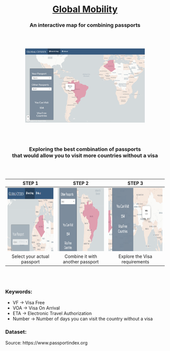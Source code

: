 <h1 align="center"><a href=https://tahahaha7.shinyapps.io/passport/>Global Mobility</a></h1>
<h3 align="center">An interactive map for combining passports</h3>
</br></br>
<p align="center"><img src="https://github.com/Tahahaha7/Global_Mobility/blob/master/map.png" height="75%" width="75%"}><p>
</br></br>
<h3 align="center">Exploring the best combination of passports </br> that would allow you to visit more countries without a visa</h3>
</br></br>

| STEP 1 | STEP 2        | STEP 3|
| :-------------: |:-------------:| :-----:|
| <img src="https://github.com/Tahahaha7/Global_Mobility/blob/master/step1.png" height="200px" width="100%">| <img src="https://github.com/Tahahaha7/Global_Mobility/blob/master/step2.png" height="200px" width="100%"> | <img src="https://github.com/Tahahaha7/Global_Mobility/blob/master/step3.png" height="200px" width="100%"> |
| Select your actual passport | Combine it with another passport | Explore the Visa requirements |

</br></br>

<h3>Keywords:</h3>

* VF &#8594; Visa Free  
* VOA &#8594; Visa On Arrival  
* ETA &#8594; Electronic Travel Authorization  
* Number &#8594; Number of days you can visit the country without a visa

<h3>Dataset:</h3>
Source: https://www.passportindex.org
